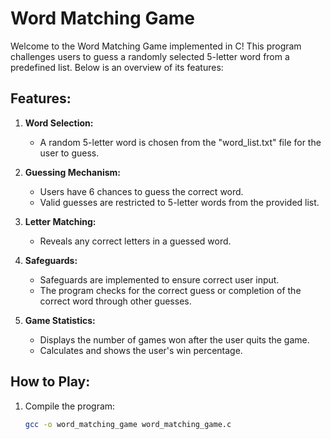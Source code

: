 # Word Matching Game

Welcome to the Word Matching Game implemented in C! This program challenges users to guess a randomly selected 5-letter word from a predefined list. Below is an overview of its features:

## Features:

1. **Word Selection:**
   - A random 5-letter word is chosen from the "word_list.txt" file for the user to guess.

2. **Guessing Mechanism:**
   - Users have 6 chances to guess the correct word.
   - Valid guesses are restricted to 5-letter words from the provided list.

3. **Letter Matching:**
   - Reveals any correct letters in a guessed word.

4. **Safeguards:**
   - Safeguards are implemented to ensure correct user input.
   - The program checks for the correct guess or completion of the correct word through other guesses.

5. **Game Statistics:**
   - Displays the number of games won after the user quits the game.
   - Calculates and shows the user's win percentage.

## How to Play:

1. Compile the program:
   ```bash
   gcc -o word_matching_game word_matching_game.c
